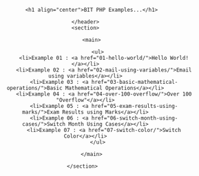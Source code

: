 <!DOCTYPE html>
<html lang="en">
<head>
	<meta charset="UTF-8">
	<title>PHP Examples</title>
	<link rel="icon" href="favicon.ico" type="image/gif" sizes="32x32">
	<style type="text/css">
		li{
			font-size: 25px; 
			line-height: 50px
		}
	</style>
</head>
<body>
	<header>

		<h1 align="center">BIT PHP Examples...</h1>

	</header>
	<section>

		<main>

			<ul>
				<li>Example 01 : <a href="01-hello-world/">Hello World!</a></li>
				<li>Example 02 : <a href="02-mail-using-variables/">Email using variables</a></li>
				<li>Example 03 : <a href="03-basic-mathematical-operations/">Basic Mathematical Operations</a></li>
				<li>Example 04 : <a href="04-over-100-overflow/">Over 100 "Overflow"</a></li>
				<li>Example 05 : <a href="05-exam-results-using-marks/">Exam Results using Marks</a></li>
				<li>Example 06 : <a href="06-switch-month-using-cases/">Switch Month Using Cases</a></li>
				<li>Example 07 : <a href="07-switch-color/">Switch Color</a></li>
			</ul>

		</main>

	</section>	
</body>
</html>
